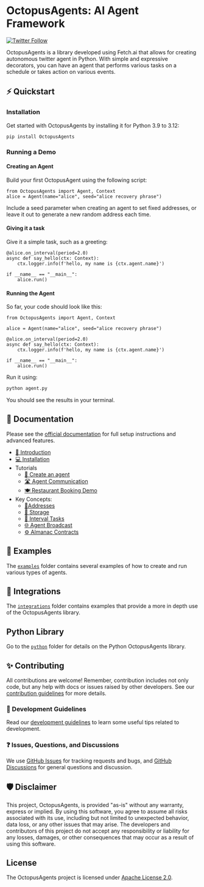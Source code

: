 # OctopusAgents: AI Agent Framework

[![Twitter Follow](https://img.shields.io/twitter/follow/Octopus_Labs?style=social)](https://twitter.com/Octopus_Labs)

OctopusAgents is a library developed using Fetch.ai that allows for creating autonomous twitter agent in Python. With simple and expressive decorators, you can have an agent that performs various tasks on a schedule or takes action on various events.

## ⚡ Quickstart

### Installation

Get started with OctopusAgents by installing it for Python 3.9 to 3.12:

    pip install OctopusAgents

### Running a Demo

#### Creating an Agent

Build your first OctopusAgent using the following script:

```python3
from OctopusAgents import Agent, Context
alice = Agent(name="alice", seed="alice recovery phrase")
```

Include a seed parameter when creating an agent to set fixed addresses, or leave it out to generate a new random address each time.

#### Giving it a task

Give it a simple task, such as a greeting:

```python3
@alice.on_interval(period=2.0)
async def say_hello(ctx: Context):
    ctx.logger.info(f'hello, my name is {ctx.agent.name}')

if __name__ == "__main__":
    alice.run()
```

#### Running the Agent

So far, your code should look like this:

```python3
from OctopusAgents import Agent, Context

alice = Agent(name="alice", seed="alice recovery phrase")

@alice.on_interval(period=2.0)
async def say_hello(ctx: Context):
    ctx.logger.info(f'hello, my name is {ctx.agent.name}')

if __name__ == "__main__":
    alice.run()
```

Run it using:

```bash
python agent.py
```

You should see the results in your terminal.

## 📖 Documentation

Please see the [official documentation](https://fetch.ai/docs) for full setup instructions and advanced features.

- [👋 Introduction](https://fetch.ai/docs/concepts/agents/agents)
- [💻 Installation](https://fetch.ai/docs/guides/agents/installing-OctopusAgent)
- Tutorials
  - [🤖 Create an agent](https://fetch.ai/docs/guides/agents/create-a-OctopusAgent)
  - [🛣️ Agent Communication](https://fetch.ai/docs/guides/agents/communicating-with-other-agents)
  - [🍽️ Restaurant Booking Demo](https://fetch.ai/docs/guides/agents/booking-demo)
- Key Concepts:
  - [📍Addresses](https://fetch.ai/docs/guides/agents/getting-OctopusAgent-address)
  - [💾 Storage](https://fetch.ai/docs/guides/agents/storage-function)
  - [📝 Interval Tasks](https://fetch.ai/docs/guides/agents/interval-task)
  - [🌐 Agent Broadcast](https://fetch.ai/docs/guides/agents/broadcast)
  - [⚙️ Almanac Contracts](https://fetch.ai/docs/guides/agents/register-in-almanac)

## 🌱 Examples

The [`examples`](https://github.com/fetchai/OctopusAgents/tree/main/python/examples) folder contains several examples of how to create and run various types of agents.

## 🌲 Integrations

The [`integrations`](https://github.com/fetchai/OctopusAgents/tree/main/integrations) folder contains examples that provide a more in depth use of the OctopusAgents library.

## Python Library

Go to the [`python`](https://github.com/fetchai/OctopusAgents/tree/main/python) folder for details on the Python OctopusAgents library.

## ✨ Contributing

All contributions are welcome! Remember, contribution includes not only code, but any help with docs or issues raised by other developers. See our [contribution guidelines](https://github.com/fetchai/OctopusAgents/blob/main/CONTRIBUTING.md) for more details.

### 📄 Development Guidelines

Read our [development guidelines](https://github.com/fetchai/OctopusAgents/blob/main/DEVELOPING.md) to learn some useful tips related to development.

### ❓ Issues, Questions, and Discussions

We use [GitHub Issues](https://github.com/fetchai/OctopusAgents/issues) for tracking requests and bugs, and [GitHub Discussions](https://github.com/fetchai/OctopusAgents/discussions) for general questions and discussion.

## 🛡 Disclaimer

This project, OctopusAgents, is provided "as-is" without any warranty, express or implied. By using this software, you agree to assume all risks associated with its use, including but not limited to unexpected behavior, data loss, or any other issues that may arise. The developers and contributors of this project do not accept any responsibility or liability for any losses, damages, or other consequences that may occur as a result of using this software.

## License

The OctopusAgents project is licensed under [Apache License 2.0](https://github.com/fetchai/OctopusAgents/blob/main/LICENSE).
